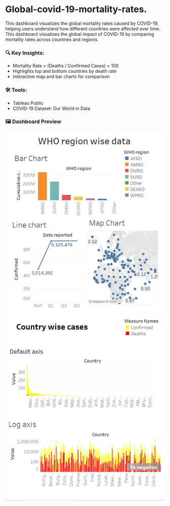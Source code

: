 # Global-covid-19-mortality-rates.
This dashboard visualizes the global mortality rates caused by COVID-19, helping users understand how different countries were affected over time.
This dashboard visualizes the global impact of COVID-19 by comparing mortality rates across countries and regions.

### 🔍 Key Insights:
- Mortality Rate = (Deaths / Confirmed Cases) × 100
- Highlights top and bottom countries by death rate
- Interactive map and bar charts for comparison

### 🛠 Tools:
- Tableau Public
- COVID-19 Dataset: Our World in Data

### 🖼 Dashboard Preview

![COVID-19 Dashboard](./Screenshot%202025-08-01%20174405.png)
![Country wise COVID-19 Cases](./Screenshot%202025-08-01%20174857.png)
